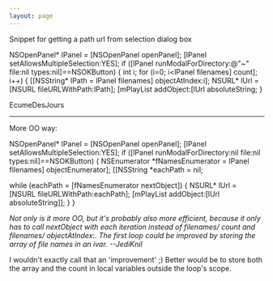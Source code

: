 ```yaml
---
layout: page
---
```


Snippet for getting a path url from selection dialog box

    

   NSOpenPanel*	lPanel = [NSOpenPanel openPanel];
    [lPanel setAllowsMultipleSelection:YES];
    if ([lPanel runModalForDirectory:@"~" file:nil types:nil]==NSOKButton) {
        int		i;
        for (i=0; i<lPanel filenames] count]; i++) {
            [[NSString*	lPath = lPanel filenames] objectAtIndex:i];
            NSURL*	lUrl = [NSURL  fileURLWithPath:lPath];
            [mPlayList addObject:[lUrl absoluteString;
        }

 

EcumeDesJours

----

More OO way:

    

NSOpenPanel* lPanel = [NSOpenPanel openPanel];
[lPanel setAllowsMultipleSelection:YES];
if ([lPanel runModalForDirectory:nil file:nil types:nil]==NSOKButton)
{
   NSEnumerator *fNamesEnumerator = lPanel filenames] objectEnumerator];
   [[NSString *eachPath = nil;

   while (eachPath = [fNamesEnumerator nextObject])
   { 
      NSURL* lUrl = [NSURL  fileURLWithPath:eachPath];
      [mPlayList addObject:[lUrl absoluteString]];
   }
}



*Not only is it more OO, but it's probably also more efficient, because it only has to call     nextObject with each iteration instead of     filenames/    count and     filenames/    objectAtIndex:. The first loop could be improved by storing the array of file names in an ivar. --JediKnil*

I wouldn't exactly call that an 'improvement' ;) Better would be to store both the array and the count in local variables outside the loop's scope.
